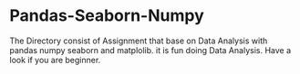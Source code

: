# Pandas-Seaborn-Numpy
The Directory consist of  Assignment that base on Data Analysis with  pandas numpy seaborn and matplolib. it is fun doing Data Analysis. Have a look if you are beginner. 
